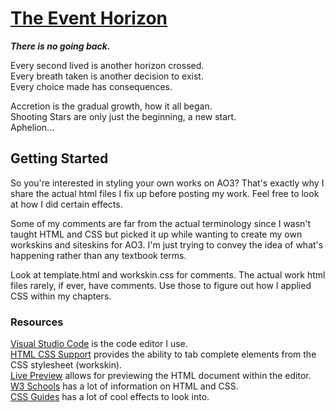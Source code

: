 # [The Event Horizon](https://archiveofourown.org/series/4282051)

***There is no going back.***

Every second lived is another horizon crossed.  
Every breath taken is another decision to exist.  
Every choice made has consequences.  

Accretion is the gradual growth, how it all began.  
Shooting Stars are only just the beginning, a new start.   
Aphelion...  

## Getting Started
So you're interested in styling your own works on AO3? That's exactly why I share the actual html files I fix up before posting my work. Feel free to look at how I did certain effects.

Some of my comments are far from the actual terminology since I wasn't taught HTML and CSS but picked it up while wanting to create my own workskins and siteskins for AO3. I'm just trying to convey the idea of what's happening rather than any textbook terms.

Look at template.html and workskin.css for comments. The actual work html files rarely, if ever, have comments. Use those to figure out how I applied CSS within my chapters.

### Resources
[Visual Studio Code](https://code.visualstudio.com/) is the code editor I use.  
[HTML CSS Support](https://marketplace.visualstudio.com/items?itemName=ecmel.vscode-html-css) provides the ability to tab complete elements from the CSS stylesheet (workskin).  
[Live Preview](https://marketplace.visualstudio.com/items?itemName=ms-vscode.live-server) allows for previewing the HTML document within the editor.  
[W3 Schools](https://www.w3schools.com/) has a lot of information on HTML and CSS.  
[CSS Guides](https://archiveofourown.org/series/4168489) has a lot of cool effects to look into.
